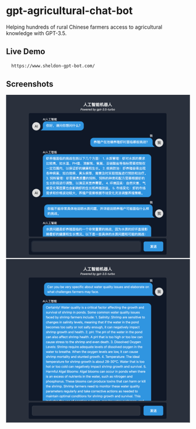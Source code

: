 # gpt-agricultural-chat-bot
Helping hundreds of rural Chinese farmers access to agricultural knowledge with GPT-3.5.

## Live Demo

```bash
  https://www.sheldon-gpt-bot.com/
```

## Screenshots

![App Screenshot](images/demo-1.png)
![App Screenshot](images/demo-2.png)
